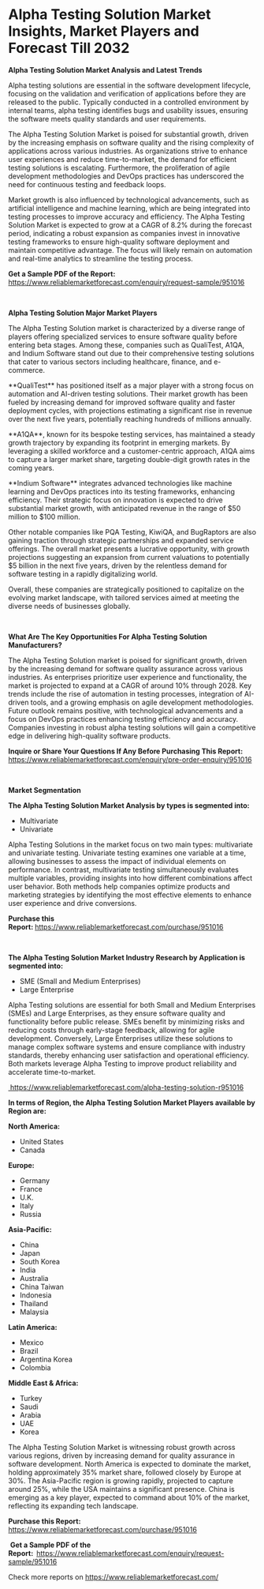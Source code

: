 <p><h1>Alpha Testing Solution Market Insights, Market Players and Forecast Till 2032</h1></p><p><strong>Alpha Testing Solution Market Analysis and Latest Trends</strong></p>
<p><p>Alpha testing solutions are essential in the software development lifecycle, focusing on the validation and verification of applications before they are released to the public. Typically conducted in a controlled environment by internal teams, alpha testing identifies bugs and usability issues, ensuring the software meets quality standards and user requirements.</p><p>The Alpha Testing Solution Market is poised for substantial growth, driven by the increasing emphasis on software quality and the rising complexity of applications across various industries. As organizations strive to enhance user experiences and reduce time-to-market, the demand for efficient testing solutions is escalating. Furthermore, the proliferation of agile development methodologies and DevOps practices has underscored the need for continuous testing and feedback loops.</p><p>Market growth is also influenced by technological advancements, such as artificial intelligence and machine learning, which are being integrated into testing processes to improve accuracy and efficiency. The Alpha Testing Solution Market is expected to grow at a CAGR of 8.2% during the forecast period, indicating a robust expansion as companies invest in innovative testing frameworks to ensure high-quality software deployment and maintain competitive advantage. The focus will likely remain on automation and real-time analytics to streamline the testing process.</p></p>
<p><strong>Get a Sample PDF of the Report:&nbsp;</strong> <a href="https://www.reliablemarketforecast.com/enquiry/request-sample/951016?utm_campaign=2721&utm_medium=2&utm_source=Github&utm_content=ia&utm_term=08032025&utm_id=alpha-testing-solution">https://www.reliablemarketforecast.com/enquiry/request-sample/951016</a></p>
<p>&nbsp;</p>
<p><strong>Alpha Testing Solution Major Market Players</strong></p>
<p><p>The Alpha Testing Solution market is characterized by a diverse range of players offering specialized services to ensure software quality before entering beta stages. Among these, companies such as QualiTest, A1QA, and Indium Software stand out due to their comprehensive testing solutions that cater to various sectors including healthcare, finance, and e-commerce.</p><p>**QualiTest** has positioned itself as a major player with a strong focus on automation and AI-driven testing solutions. Their market growth has been fueled by increasing demand for improved software quality and faster deployment cycles, with projections estimating a significant rise in revenue over the next five years, potentially reaching hundreds of millions annually.</p><p>**A1QA**, known for its bespoke testing services, has maintained a steady growth trajectory by expanding its footprint in emerging markets. By leveraging a skilled workforce and a customer-centric approach, A1QA aims to capture a larger market share, targeting double-digit growth rates in the coming years.</p><p>**Indium Software** integrates advanced technologies like machine learning and DevOps practices into its testing frameworks, enhancing efficiency. Their strategic focus on innovation is expected to drive substantial market growth, with anticipated revenue in the range of $50 million to $100 million.</p><p>Other notable companies like PQA Testing, KiwiQA, and BugRaptors are also gaining traction through strategic partnerships and expanded service offerings. The overall market presents a lucrative opportunity, with growth projections suggesting an expansion from current valuations to potentially $5 billion in the next five years, driven by the relentless demand for software testing in a rapidly digitalizing world. </p><p>Overall, these companies are strategically positioned to capitalize on the evolving market landscape, with tailored services aimed at meeting the diverse needs of businesses globally.</p></p>
<p>&nbsp;</p>
<p><strong>What Are The Key Opportunities For Alpha Testing Solution Manufacturers?</strong></p>
<p><p>The Alpha Testing Solution market is poised for significant growth, driven by the increasing demand for software quality assurance across various industries. As enterprises prioritize user experience and functionality, the market is projected to expand at a CAGR of around 10% through 2028. Key trends include the rise of automation in testing processes, integration of AI-driven tools, and a growing emphasis on agile development methodologies. Future outlook remains positive, with technological advancements and a focus on DevOps practices enhancing testing efficiency and accuracy. Companies investing in robust alpha testing solutions will gain a competitive edge in delivering high-quality software products.</p></p>
<p><strong>Inquire or Share Your Questions If Any Before Purchasing This Report:</strong> <a href="https://www.reliablemarketforecast.com/enquiry/pre-order-enquiry/951016?utm_campaign=2721&utm_medium=2&utm_source=Github&utm_content=ia&utm_term=08032025&utm_id=alpha-testing-solution">https://www.reliablemarketforecast.com/enquiry/pre-order-enquiry/951016</a></p>
<p>&nbsp;</p>
<p><strong>Market Segmentation</strong></p>
<p><strong>The Alpha Testing Solution Market Analysis by types is segmented into:</strong></p>
<p><ul><li>Multivariate</li><li>Univariate</li></ul></p>
<p><p>Alpha Testing Solutions in the market focus on two main types: multivariate and univariate testing. Univariate testing examines one variable at a time, allowing businesses to assess the impact of individual elements on performance. In contrast, multivariate testing simultaneously evaluates multiple variables, providing insights into how different combinations affect user behavior. Both methods help companies optimize products and marketing strategies by identifying the most effective elements to enhance user experience and drive conversions.</p></p>
<p><strong>Purchase this Report:&nbsp;</strong><a href="https://www.reliablemarketforecast.com/purchase/951016?utm_campaign=2721&utm_medium=2&utm_source=Github&utm_content=ia&utm_term=08032025&utm_id=alpha-testing-solution">https://www.reliablemarketforecast.com/purchase/951016</a></p>
<p>&nbsp;</p>
<p><strong>The Alpha Testing Solution Market Industry Research by Application is segmented into:</strong></p>
<p><ul><li>SME (Small and Medium Enterprises)</li><li>Large Enterprise</li></ul></p>
<p><p>Alpha Testing solutions are essential for both Small and Medium Enterprises (SMEs) and Large Enterprises, as they ensure software quality and functionality before public release. SMEs benefit by minimizing risks and reducing costs through early-stage feedback, allowing for agile development. Conversely, Large Enterprises utilize these solutions to manage complex software systems and ensure compliance with industry standards, thereby enhancing user satisfaction and operational efficiency. Both markets leverage Alpha Testing to improve product reliability and accelerate time-to-market.</p></p>
<p><a href="https://www.reliablemarketforecast.com/alpha-testing-solution-r951016?utm_campaign=2721&utm_medium=2&utm_source=Github&utm_content=ia&utm_term=08032025&utm_id=alpha-testing-solution">&nbsp;https://www.reliablemarketforecast.com/alpha-testing-solution-r951016</a></p>
<p><strong>In terms of Region, the Alpha Testing Solution Market Players available by Region are:</strong></p>
<p>
    <p> <strong> North America: </strong>
        <ul>
            <li>United States</li>
            <li>Canada</li>
        </ul>
        </p> 
    <p> <strong> Europe: </strong>
        <ul>
            <li>Germany</li>
            <li>France</li>
            <li>U.K.</li>
            <li>Italy</li>
            <li>Russia</li>
        </ul>
        </p> 
    <p> <strong> Asia-Pacific: </strong>
        <ul>
            <li>China</li>
            <li>Japan</li>
            <li>South Korea</li>
            <li>India</li>
            <li>Australia</li>
            <li>China Taiwan</li>
            <li>Indonesia</li>
            <li>Thailand</li>
            <li>Malaysia</li>
        </ul>
        </p> 
    <p> <strong> Latin America: </strong>
        <ul>
            <li>Mexico</li>
            <li>Brazil</li>
            <li>Argentina Korea</li>
            <li>Colombia</li>
        </ul>
        </p> 
    <p> <strong> Middle East & Africa: </strong>
        <ul>
            <li>Turkey</li>
            <li>Saudi</li>
            <li>Arabia</li>
            <li>UAE</li>
            <li>Korea</li>
        </ul>
    </p>
    </p>
<p><p>The Alpha Testing Solution Market is witnessing robust growth across various regions, driven by increasing demand for quality assurance in software development. North America is expected to dominate the market, holding approximately 35% market share, followed closely by Europe at 30%. The Asia-Pacific region is growing rapidly, projected to capture around 25%, while the USA maintains a significant presence. China is emerging as a key player, expected to command about 10% of the market, reflecting its expanding tech landscape.</p></p>
<p><strong>Purchase this Report: </strong><a href="https://www.reliablemarketforecast.com/purchase/951016?utm_campaign=2721&utm_medium=2&utm_source=Github&utm_content=ia&utm_term=08032025&utm_id=alpha-testing-solution">https://www.reliablemarketforecast.com/purchase/951016</a></p>
<p>&nbsp;<strong>Get a Sample PDF of the Report:&nbsp;&nbsp;</strong><a href="https://www.reliablemarketforecast.com/enquiry/request-sample/951016?utm_campaign=2721&utm_medium=2&utm_source=Github&utm_content=ia&utm_term=08032025&utm_id=alpha-testing-solution">https://www.reliablemarketforecast.com/enquiry/request-sample/951016</a></p>
<p><strong></strong></p>
<p>Check more reports on <a href="https://www.reliablemarketforecast.com/?utm_campaign=2721&utm_medium=2&utm_source=Github&utm_content=ia&utm_term=08032025&utm_id=alpha-testing-solution">https://www.reliablemarketforecast.com/</a></p>